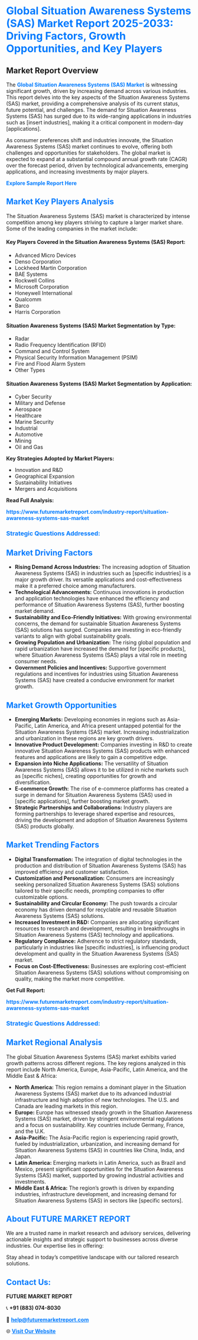 <h1 style="color: #007BFF;">Global Situation Awareness Systems (SAS) Market Report 2025-2033: Driving Factors, Growth Opportunities, and Key Players</h1>

<section id="overview">
<h2>Market Report Overview</h2>
<p>The <a href="https://www.futuremarketreport.com/industry-report/situation-awareness-systems-sas-market" style="color: #007BFF; text-decoration: none;"><strong>Global Situation Awareness Systems (SAS) Market</strong></a> is witnessing significant growth, driven by increasing demand across various industries. This report delves into the key aspects of the Situation Awareness Systems (SAS) market, providing a comprehensive analysis of its current status, future potential, and challenges. The demand for Situation Awareness Systems (SAS) has surged due to its wide-ranging applications in industries such as [insert industries], making it a critical component in modern-day [applications].</p>
<p>As consumer preferences shift and industries innovate, the Situation Awareness Systems (SAS) market continues to evolve, offering both challenges and opportunities for stakeholders. The global market is expected to expand at a substantial compound annual growth rate (CAGR) over the forecast period, driven by technological advancements, emerging applications, and increasing investments by major players.</p>
</section>

<section id="overview">
<p><a href="https://www.futuremarketreport.com/request-sample/reportId=42013" style="color: #007BFF; text-decoration: none;"><strong>Explore Sample Report Here</strong></a></p>
</section>

<section id="key-players">
<h2 style="color: #007BFF;">Market Key Players Analysis</h2>
<p>The Situation Awareness Systems (SAS) market is characterized by intense competition among key players striving to capture a larger market share. Some of the leading companies in the market include:</p>
<h4>Key Players Covered in the Situation Awareness Systems (SAS) Report:</h4>
<ul><li>Advanced Micro Devices</li><li>Denso Corporation</li><li>Lockheed Martin Corporation</li><li>BAE Systems</li><li>Rockwell Collins</li><li>Microsoft Corporation</li><li>Honeywell International</li><li>Qualcomm</li><li>Barco</li><li>Harris Corporation</li></ul>
<h4>Situation Awareness Systems (SAS) Market Segmentation by Type:</h4>
<ul><li>Radar</li><li>Radio Frequency Identification (RFID)</li><li>Command and Control System</li><li>Physical Security Information Management (PSIM)</li><li>Fire and Flood Alarm System</li><li>Other Types</li></ul>

<h4>Situation Awareness Systems (SAS) Market Segmentation by Application:</h4>
<ul><li>Cyber Security</li><li>Military and Defense</li><li>Aerospace</li><li>Healthcare</li><li>Marine Security</li><li>Industrial</li><li>Automotive</li><li>Mining</li><li>Oil and Gas</li></ul>
<p><strong>Key Strategies Adopted by Market Players:</strong></p>
<ul>
<li>Innovation and R&D</li>
<li>Geographical Expansion</li>
<li>Sustainability Initiatives</li>
<li>Mergers and Acquisitions</li>
</ul>
</section>

<section>
<p><strong>Read Full Analysis: </strong></p><a href="https://www.futuremarketreport.com/industry-report/situation-awareness-systems-sas-market" style="color: #007BFF; text-decoration: none;"><strong>https://www.futuremarketreport.com/industry-report/situation-awareness-systems-sas-market</strong></a>
<h3 style="color: #007BFF;">Strategic Questions Addressed:</h3>
</section>

<section id="driving-factors">
<h2 style="color: #007BFF;">Market Driving Factors</h2>
<ul>
<li><strong>Rising Demand Across Industries:</strong> The increasing adoption of Situation Awareness Systems (SAS) in industries such as [specific industries] is a major growth driver. Its versatile applications and cost-effectiveness make it a preferred choice among manufacturers.</li>
<li><strong>Technological Advancements:</strong> Continuous innovations in production and application technologies have enhanced the efficiency and performance of Situation Awareness Systems (SAS), further boosting market demand.</li>
<li><strong>Sustainability and Eco-Friendly Initiatives:</strong> With growing environmental concerns, the demand for sustainable Situation Awareness Systems (SAS) solutions has surged. Companies are investing in eco-friendly variants to align with global sustainability goals.</li>
<li><strong>Growing Population and Urbanization:</strong> The rising global population and rapid urbanization have increased the demand for [specific products], where Situation Awareness Systems (SAS) plays a vital role in meeting consumer needs.</li>
<li><strong>Government Policies and Incentives:</strong> Supportive government regulations and incentives for industries using Situation Awareness Systems (SAS) have created a conducive environment for market growth.</li>
</ul>
</section>

<section id="growth-opportunities">
<h2 style="color: #007BFF;">Market Growth Opportunities</h2>
<ul>
<li><strong>Emerging Markets:</strong> Developing economies in regions such as Asia-Pacific, Latin America, and Africa present untapped potential for the Situation Awareness Systems (SAS) market. Increasing industrialization and urbanization in these regions are key growth drivers.</li>
<li><strong>Innovative Product Development:</strong> Companies investing in R&D to create innovative Situation Awareness Systems (SAS) products with enhanced features and applications are likely to gain a competitive edge.</li>
<li><strong>Expansion into Niche Applications:</strong> The versatility of Situation Awareness Systems (SAS) allows it to be utilized in niche markets such as [specific niches], creating opportunities for growth and diversification.</li>
<li><strong>E-commerce Growth:</strong> The rise of e-commerce platforms has created a surge in demand for Situation Awareness Systems (SAS) used in [specific applications], further boosting market growth.</li>
<li><strong>Strategic Partnerships and Collaborations:</strong> Industry players are forming partnerships to leverage shared expertise and resources, driving the development and adoption of Situation Awareness Systems (SAS) products globally.</li>
</ul>
</section>

<section id="trending-factors">
<h2 style="color: #007BFF;">Market Trending Factors</h2>
<ul>
<li><strong>Digital Transformation:</strong> The integration of digital technologies in the production and distribution of Situation Awareness Systems (SAS) has improved efficiency and customer satisfaction.</li>
<li><strong>Customization and Personalization:</strong> Consumers are increasingly seeking personalized Situation Awareness Systems (SAS) solutions tailored to their specific needs, prompting companies to offer customizable options.</li>
<li><strong>Sustainability and Circular Economy:</strong> The push towards a circular economy has driven demand for recyclable and reusable Situation Awareness Systems (SAS) solutions.</li>
<li><strong>Increased Investment in R&D:</strong> Companies are allocating significant resources to research and development, resulting in breakthroughs in Situation Awareness Systems (SAS) technology and applications.</li>
<li><strong>Regulatory Compliance:</strong> Adherence to strict regulatory standards, particularly in industries like [specific industries], is influencing product development and quality in the Situation Awareness Systems (SAS) market.</li>
<li><strong>Focus on Cost-Effectiveness:</strong> Businesses are exploring cost-efficient Situation Awareness Systems (SAS) solutions without compromising on quality, making the market more competitive.</li>
</ul>
</section>

<section>
<p><strong>Get Full Report: </strong></p><a href="https://www.futuremarketreport.com/industry-report/situation-awareness-systems-sas-market" style="color: #007BFF; text-decoration: none;"><strong>https://www.futuremarketreport.com/industry-report/situation-awareness-systems-sas-market</strong></a>
<h3 style="color: #007BFF;">Strategic Questions Addressed:</h3>
</section>


<section id="regional-analysis">
<h2 style="color: #007BFF;">Market Regional Analysis</h2>
<p>The global Situation Awareness Systems (SAS) market exhibits varied growth patterns across different regions. The key regions analyzed in this report include North America, Europe, Asia-Pacific, Latin America, and the Middle East & Africa:</p>
<ul>
<li><strong>North America:</strong> This region remains a dominant player in the Situation Awareness Systems (SAS) market due to its advanced industrial infrastructure and high adoption of new technologies. The U.S. and Canada are leading markets in this region.</li>
<li><strong>Europe:</strong> Europe has witnessed steady growth in the Situation Awareness Systems (SAS) market, driven by stringent environmental regulations and a focus on sustainability. Key countries include Germany, France, and the U.K.</li>
<li><strong>Asia-Pacific:</strong> The Asia-Pacific region is experiencing rapid growth, fueled by industrialization, urbanization, and increasing demand for Situation Awareness Systems (SAS) in countries like China, India, and Japan.</li>
<li><strong>Latin America:</strong> Emerging markets in Latin America, such as Brazil and Mexico, present significant opportunities for the Situation Awareness Systems (SAS) market, supported by growing industrial activities and investments.</li>
<li><strong>Middle East & Africa:</strong> The region’s growth is driven by expanding industries, infrastructure development, and increasing demand for Situation Awareness Systems (SAS) in sectors like [specific sectors].</li>
</ul>
</section>

<footer>
<h2 style="color: #007BFF;">About FUTURE MARKET REPORT</h2>
<p>We are a trusted name in market research and advisory services, delivering actionable insights and strategic support to businesses across diverse industries. Our expertise lies in offering:</p>

<p>Stay ahead in today’s competitive landscape with our tailored research solutions.</p>

<h2 style="color: #007BFF;">Contact Us:</h2>
<p><strong>FUTURE MARKET REPORT</strong></p>
<p>📞 <strong>+91 (883) 074-8030</strong></p>
<p>📧 <strong><a href="mailto:help@futuremarketreport.com" style="color: #007BFF;">help@futuremarketreport.com</a></strong></p>
<p>🌐 <strong><a href="https://www.futuremarketreport.com/" style="color: #007BFF;">Visit Our Website</a></strong></p>
</footer>